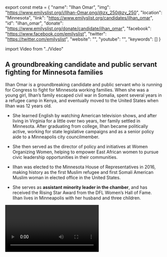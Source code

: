 export const meta = {
  "name": "Ilhan Omar",
  "img": "https://www.emilyslist.org/i/Ilhan-Omar.png/@zx_250@zy_250",
  "location": "Minnesota",
  "link": "https://www.emilyslist.org/candidates/ilhan_omar",
  "id": "ilhan_omar",
  "donate": "https://www.emilyslist.org/donate/candidate/ilhan_omar",
  "facebook": "https://www.facebook.com/emilyslist",
  "twitter": "https://twitter.com/emilyslist",
  "website": "",
  "youtube": "",
  "keywords": []
}

import Video from "../Video"

## A groundbreaking candidate and public servant fighting for Minnesota families

Ilhan Omar is a groundbreaking candidate and public servant who is running for Congress to fight for Minnesota working families. When she was a young girl, Ilhan’s family escaped civil war in Somalia, spent several years in a refugee camp in Kenya, and eventually moved to the United States when Ilhan was 12 years old.

- She learned English by watching American television shows, and after living in Virginia for a little over two years, her family settled in Minnesota. After graduating from college, Ilhan became politically active, working for state legislative campaigns and as a senior policy aide to a Minneapolis city councilmember.

- She then served as the director of policy and initiatives at Women Organizing Women, helping to empower East African women to pursue civic leadership opportunities in their communities.

- Ilhan was elected to the Minnesota House of Representatives in 2016, making history as the first Muslim refugee and first Somali American Muslim woman in elected office in the United States.

- She serves as **assistant minority leader in the chamber**, and has received the Rising Star Award from the DFL Women’s Hall of Fame. Ilhan lives in Minneapolis with her husband and three children.

<Video id="ejVgj1BaWE0" />

## A champion for equality and opportunity

Ilhan is a champion for her community and believes everyone should have an equal opportunity to succeed. In the state House, she has been an advocate for policies that help working families, such as paid sick leave and increased funding for public schools, and has authored legislation to protect residential renters’ rights. In Congress, she will continue fighting to expand economic opportunity for Minnesotans. “We must build a democratic economy that works for all of us, not just the wealthy few,” she has said. Ilhan wants to reduce the economic burdens that working families face, and will work to make health care, housing, and higher education more affordable and accessible. “I have proven myself to be someone who shows up, takes on the hard fight and delivers, and I am ready to do that for the people of the 5th Congressional District and the people of our state,” she has said.

## A must-win open seat

Ilhan is running for Minnesota’s 5th Congressional District, a seat that we must fight to keep in Democratic hands. Ilhan’s grassroots campaign has received strong support locally and nationally, as she seeks to make history as one of the first Muslim women elected to Congress. This district is one that Democrats must win to take back the House. “I know what it feels like to be a young family looking for opportunity in the United States,” she has said, “I am excited to go and be a voice for the voiceless at the Capitol.” EMILY’s List is proud to be supporting this groundbreaking champion for Minnesotans.
